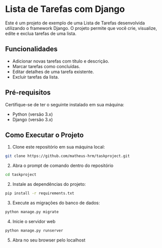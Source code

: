 # Lista de Tarefas com Django

Este é um projeto de exemplo de uma Lista de Tarefas desenvolvida utilizando o framework Django. O projeto permite que você crie, visualize, edite e exclua tarefas de uma lista.

## Funcionalidades

- Adicionar novas tarefas com título e descrição.
- Marcar tarefas como concluídas.
- Editar detalhes de uma tarefa existente.
- Excluir tarefas da lista.

## Pré-requisitos

Certifique-se de ter o seguinte instalado em sua máquina:

- Python (versão 3.x)
- Django (versão 3.x)

## Como Executar o Projeto

1. Clone este repositório em sua máquina local:

```bash
git clone https://github.com/matheus-hrm/taskproject.git
```

2. Abra o prompt de comando dentro do repositório

```bash
cd taskproject
```

2. Instale as dependências do projeto:

```bash
pip install -r requirements.txt
```

3. Execute as migrações do banco de dados:

```bash
python manage.py migrate
```

4. Inicie o servidor web
```bash
python manage.py runserver
```

5. Abra no seu browser pelo localhost
   ```http://127.0.0.1:8000/ 
